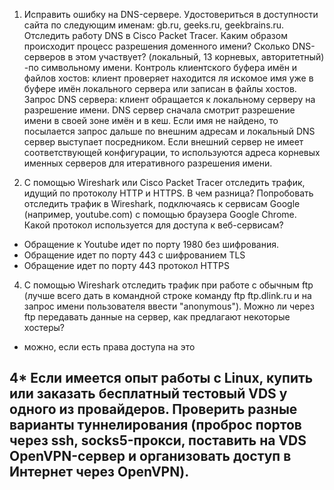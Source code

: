 1. Исправить ошибку на DNS-сервере. Удостовериться в доступности сайта по следующим именам: 
gb.ru, geeks.ru, geekbrains.ru. Отследить работу DNS в Cisco Packet Tracer. 
Каким образом происходит процесс разрешения доменного имени? 
Сколько DNS-серверов в этом участвует? (локальный, 13 корневых, авторитетный)
-по символьному имени. Контроль клиентского буфера имён и файлов хостов: клиент проверяет находится ля искомое имя 
уже в буфере имён локального сервера или записан в файлы хостов. Запрос DNS сервера: клиент обращается к локальному серверу на разрешение имени.
DNS сервер сначала смотрит разрешение имени в своей зоне имён и в кеш. Если имя не найдено, то посылается запрос дальше по внешним адресам и локальный DNS сервер выступает посредником. 
Если внешний сервер не имеет соответствующей конфигурации, то используются адреса корневых именных серверов для итеративного разрешения имени.

2. С помощью Wireshark или Cisco Packet Tracer отследить трафик, идущий по протоколу HTTP и HTTPS. 
В чем разница? Попробовать отследить трафик в Wireshark, подключаясь к сервисам Google (например, youtube.com)
с помощью браузера Google Chrome. 
Какой протокол используется для доступа к веб-сервисам?
- Обращение к Youtube идет по порту 1980 без шифрования.
- Обращение идет по порту 443 с шифрованием TLS
- Обращение идет по порту 443 протокол HTTPS

4. С помощью Wireshark отследить трафик при работе с обычным ftp 
(лучше всего дать в командной строке команду ftp ftp.dlink.ru и на запрос имени пользователя ввести "anonymous"). 
Можно ли через ftp передавать данные на сервер, как предлагают некоторые хостеры?
- можно, если есть права доступа на это

4* Если имеется опыт работы с Linux, купить или заказать бесплатный тестовый VDS у одного из провайдеров. 
Проверить разные варианты туннелирования (проброс портов через ssh, socks5-прокси, 
поставить на VDS OpenVPN-сервер и организовать доступ в Интернет через OpenVPN).
- 